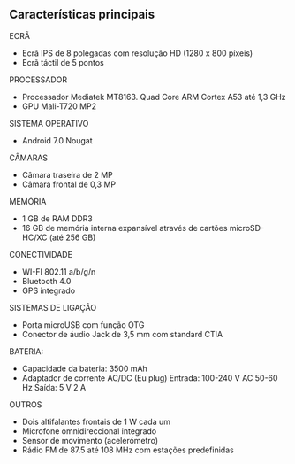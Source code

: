 ## Características principais

ECRÃ
* Ecrã IPS de 8 polegadas com resolução HD (1280 x 800 píxeis)
* Ecrã táctil de 5 pontos

PROCESSADOR
* Processador Mediatek MT8163. Quad Core ARM Cortex A53 até 1,3 GHz 
* GPU Mali-T720 MP2

SISTEMA OPERATIVO
* Android 7.0 Nougat

CÂMARAS
* Câmara traseira de 2 MP
* Câmara frontal de 0,3 MP

MEMÓRIA
* 1 GB de RAM DDR3
* 16 GB de memória interna expansível através de cartões microSD-HC/XC (até 256 GB)

CONECTIVIDADE
* WI-FI 802.11 a/b/g/n
* Bluetooth 4.0
* GPS integrado

SISTEMAS DE LIGAÇÃO
* Porta microUSB com função OTG
* Conector de áudio Jack de 3,5 mm com standard CTIA

BATERIA:
* Capacidade da bateria: 3500 mAh
* Adaptador de corrente AC/DC (Eu plug) Entrada: 100-240 V AC 50-60 Hz Saída: 5 V 2 A

OUTROS
* Dois altifalantes frontais de 1 W cada um
* Microfone omnidireccional integrado
* Sensor de movimento (acelerómetro)
* Rádio FM de 87.5 até 108 MHz com estações predefinidas

